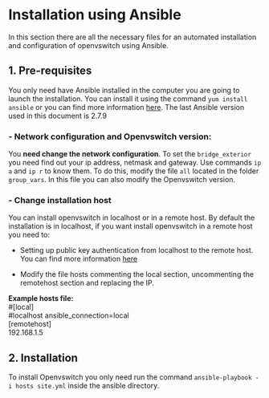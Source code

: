 # Installation using Ansible
In this section there are all the necessary files for an automated installation and configuration of openvswitch using Ansible. 

## 1. Pre-requisites
You only need have Ansible installed in the computer you are going to launch the installation. You can install it using the command `yum install ansible` or you can find more information [here](https://docs.ansible.com/ansible/latest/installation_guide/intro_installation.html?extIdCarryOver=true&sc_cid=701f2000001OH7YAAW#latest-release-via-dnf-or-yum). The last Ansible version used in this document is 2.7.9

### - Network configuration and Openvswitch version:
You **need change the network configuration**. To set the `bridge_exterior` you need find out your ip address, netmask and gateway. Use commands `ip a` and `ip r` to know them. To do this, modify the file `all` located in the folder `group_vars`. In this file you can also modify the Openvswitch version.

### - Change installation host
You can install openvswitch in localhost or in a remote host. By default the installation is in localhost, if you want install openvswitch in a remote host you need to:
- Setting up public key authentication from localhost to the remote host. You can find more information [here](https://www.ssh.com/ssh/copy-id)

- Modify the file hosts commenting the local section, uncommenting the remotehost section and replacing the IP.

**Example hosts file:**
<br />
#[local]
<br />
#localhost ansible_connection=local
<br />
[remotehost]
<br />
192.168.1.5

## 2. Installation
To install Openvswitch you only need run the command `ansible-playbook -i hosts site.yml` inside the ansible directory.
